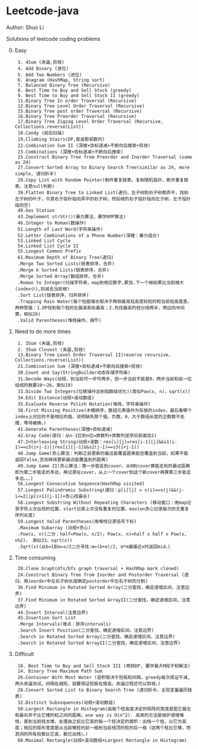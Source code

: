 Leetcode-java
=============
Author: Shuo Li

Solutions of leetcode coding problems

0. Easy

        3. 4Sum (夹逼,剪枝)
        4. Add Binary (进位)
        5. Add Two Numbers (进位)
        6. Anagram (HashMap, String sort)
        7. Balanced Binary Tree (Recursive)
        8. Best Time to Buy and Sell Stock (greedy)
        9. Best Time to Buy and Sell Stock II (greedy)
        11.Binary Tree In order Traversal (Recursive)
        12.Binary Tree Level Order Traversal (Recursive)
        15.Binary Tree post order Traversal (Recursive)
        16.Binary Tree Preorder Traversal (Recursive)
        17.Binary Tree Zigzag Level Order Traversal (Recursive, Collections.reverse(List))
        18.Candy (前后扫描)
        19.Climbing Stairs(DP,斐波那契数列)
        22.Combination Sum II (深搜+目标递减+不断向后搜索+剪枝)
        23.Combinations (深搜+目标递减+不断向后搜索)
        25.Construct Binary Tree from Preorder and Inorder Traversal (same as 24)
        27.Convert Sorted Array to Binary Search Tree(similar as 24, more simple, 递归折半)
        29.Copy List with Random Pointer(制作重复链表，复制随机指针，断开重复链表。注意null判断)
        39.Flatten Binary Tree to Linked List(递归，左子树和右子树都弄平，找到左子树的叶子，令其右子指针指向弄平的右子树，然后根的右子指针指向左子树，左子指针指向空)
        40.Gas Station 
        43.Implement strStr()(暴力算法，要学KMP算法)
        46.Integer to Roman(数操作)
        51.Length of Last Word(字符串操作)
        52.Letter Combinations of a Phone Number(深搜：暴力组合)
        53.Linked List Cycle
        54.Linked List Cycle II
        55.Longest Common Prefix
        61.Maximum Depth of Binary Tree(递归)
        .Merge Two Sorted Lists(链表排序，合并)
        .Merge k Sorted Lists(链表排序，合并)
        .Merge Sorted Array(数组排序，合并)
        .Roman to Integer(扫描字符串，map到相应数字,累加.下一个根如果比当前根大(index小),则减去当前根)
        .Sort List(链表排序，归并排序)
        .Trapping Rain Water(每个柱能储水取决于两侧最高柱高度较短的和当前柱高度差。两种思路：1.DP找到每个柱的左最高和右最高；2.先找最高的柱分成两半，两边向中间算。相似26)
        .Valid Parentheses(堆栈操作，细节)
1. Need to do more times
    
        1. 3Sum (夹逼,剪枝)
        2. 3Sum Closest (夹逼,剪枝)
        13.Binary Tree Level Order Traversal II(reverse recursive, Collections.reverse(List))
        21.Combination Sum (深搜+目标递减+不断向后搜索+剪枝)
        30.Count and Say(StringBuilder动态存储字符串)
        31.Decode Ways(动规，到当前可一步可两步，但一步当前不能是0，两步当前和前一位组成的数要10～26，类似19)
        33.Divide Two Integers(位移操作达到指数级优化)(类似Pow(x, n)，sqrt(x))
        34.Edit Distance(动规+滚动数组)
        35.Evaluate Reverse Polish Notation(堆栈，字符串操作)
        38.First Missing Positive(木桶排序，数组元素值作为存放的index，最后看哪个index上对应的不是相应的值，说明缺失那个值。负数，0，大于数组长度的正数都不处理，等待被换。)
        41.Generate Parentheses(深搜+目标递减)
        42.Gray Code(递归：从n-1位到n位=原数列+原数列逆序后前面加1)
        47.Interleaving String(动规+滚数：res[i][j]=res[i-1][j]&&s1(i-1)==s3(i+j-1)||res[i][j-1]&&s2(j-1)==s3(i+j-1))
        48.Jump Game(贪心算法：判断之前更新的最远能覆盖距离能否覆盖到当前，如果不能返回false,否则继续更新最远能覆盖到的距离)
        49.Jump Game II(贪心算法：第一步能走到cover，从0到cover算能走到的最远距离即为第二步能走的多远，再记录在cover，从上一个cover到这个新cover再算第三步能走多远。。。)
        56.Longest Consecutive Sequence(HashMap visited)
        57.Longest Palindromic Substring(递归：p[i][j] = s(i)==s(j)&&(j-i<=2||p[i+1][j-1])+贪心找最长)
        58.Longest Substring Without Repeating Characters (移动窗口：用map记录字符上次出现的位置，start记录上次没有重复的位置，maxlen贪心记录每次的无重复序列长度)
        59.Longest Valid Parentheses(用堆栈记录括号下标)
        .Maximum Subarray (动规+贪心)
        .Pow(x, n)(二分：half=Pow(x, n/2); Pow(x, n)=half x half x Pow(x, n%2)， 类似33，sqrt(x))
        .Sqrt(x)(从b=1到e=x/2二分寻找:m=(b+e)/2, m*m最接近x时返回mid。)
2. Time consuming

        20.Clone Graph(dfs/bfs graph traversal + HashMap mark cloned)
        24.Construct Binary Tree from Inorder and Postorder Traversal (递归，用inorder中左右子树长度确定postorder中左右子树的分割)
        36.Find Minimum in Rotated Sorted Array(二分查找，确定递增区间，注意边界)
        37.Find Minimum in Rotated Sorted ArrayII(二分查找，确定递增区间，注意边界)
        44.Insert Interval(注意边界)
        45.Insertion Sort List
        .Merge Intervals(难点：排序intervals)
        .Search Insert Position(二分查找，确定递增区间，注意边界)
        .Search in Rotated Sorted Array(二分查找，确定递增区间，注意边界)
        .Search in Rotated Sorted ArrayII(二分查找，确定递增区间，注意边界)
3. Difficult
        
        10. Best Time to Buy and Sell Stock III (两侧DP, 要学最大M段子和解法)
        14. Binary Tree Maximum Path Sum
        26.Container With Most Water (容积取决于短板和间隔，greedy每次保证不减, 两头夹逼测试，间隔在缩短，就要保证短板在增高。夹逼过程还可以剪枝。)
        28.Convert Sorted List to Binary Search Tree (递归折半，全局变量遍历链表)
        32.Distinct Subsequences(动规+滚动数组)
        50.Largest Rectangle in Histogram(由每个柱高度决定的矩阵的宽度是距它最左和最右并不比它矮的柱之间的距离。one way is O(n^2). 高效的方法是维护递增堆栈，直到当前柱太矮，处理由之前比它高的每一个柱决定的面积：出栈一个柱，以它为高度；相应的矩形宽度是从当前矮柱的前一格到当前栈顶的柱的后一格（这两个柱比它矮，而其间的所有柱都比它高，都已出栈）。)
        60.Maximal Rectangle(动规+滚动数组+Largest Rectangle in Histogram)
